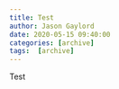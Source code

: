 ```yaml
---
title: Test
author: Jason Gaylord
date: 2020-05-15 09:40:00
categories: [archive]
tags:  [archive]
---
```


Test